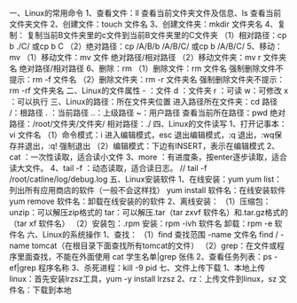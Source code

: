 一、Linux的常用命令
1、查看文件：ll 查看当前文件夹文件及信息、ls 查看当前文件夹文件
2、创建文件：touch 文件名
3、创建文件夹：mkdir 文件夹名
4、复制： 复制当前B文件夹里的c文件到当前B文件夹里的C文件夹
（1）相对路径：cp b ./C/
          或cp b C
（2）绝对路径：cp /A/B/b /A/B/C/
          或cp b /A/B/C/
5、移动：mv
（1）移动文件：mv 文件 绝对路径/相对路径
（2）移动文件夹：mv r 文件夹名 绝对路径/相对路径
6、删除：rm
（1）删除文件：rm 文件名
         强制删除文件不提示：rm -f 文件名
（2）删除文件夹：rm -r 文件夹名
         强制删除文件夹不提示：rm -rf 文件夹名
二、Linux的文件属性
      -  ：文件
      d ：文件夹
      r  ：可读
      w：可修改
      x ：可以执行
三、Linux的路径：所在文件夹位置
进入路径所在文件夹：cd 路径
/：根路径
. ：当前路径
..：上级路径
~：用户路径
查看当前所在路径：pwd
绝对路径：/root/文件夹/文件夹/
相对路径：./
四、Linux的文件读写
1、打开记事本：vi 文件名
（1）命令模式：i 进入编辑模式，esc 退出编辑模式，:q 退出，:wq保存并退出，:q! 强制退出
（2）编辑模式：下边有INSERT，表示在编辑模式
2、cat      ：一次性读取，适合读小文件
3、more  ：有进度条，按enter逐步读取，适合读大文件。
4、tail -f  ：动态读取，适合读日志。   // tail -f /root/catline/log/debug.log
五、Linux安装软件
1、在线安装：yum
      yum list：列出所有应用商店的软件（一般不会这样找）
      yum install 软件名：在线安装软件
      yum remove 软件名：卸载在线安装的的软件
2、离线安装：
（1）压缩包：
         unzip：可以解压zip格式的
         tar：可以解压.tar（tar zxvf 软件名）和.tar.gz格式的（tar xf 软件名）
（2）安装包：.rpm 
         安装：rpm -ivh 软件名
         卸载：rpm -e 软件名
六、Linux的系统操作
1、查找：
（1）find 查找范围 -name 文件名
         find / -name tomcat（在根目录下面查找所有tomcat的文件）
（2）grep：在文件或程序里面查找，不能在外面使用
        cat 学生名单|grep 张伟
2、查看任务列表：ps -ef|grep 程序名称
3、杀死进程：kill -9 pid
七、文件上传下载
1、本地上传linux：首先安装lrzsz工具，yum -y install lrzsz
2、rz：上传文件到linux，sz 文件名：下载到本地